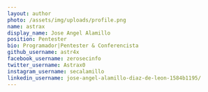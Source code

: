 ```yaml
---
layout: author
photo: /assets/img/uploads/profile.png
name: astrax
display_name: Jose Angel Alamillo
position: Pentester
bio: Programador|Pentester & Conferencista
github_username: astr4x
facebook_username: zerosecinfo
twitter_username: Astrax0
instagram_username: secalamillo
linkedin_username: jose-angel-alamillo-diaz-de-leon-1584b1195/
---
```


